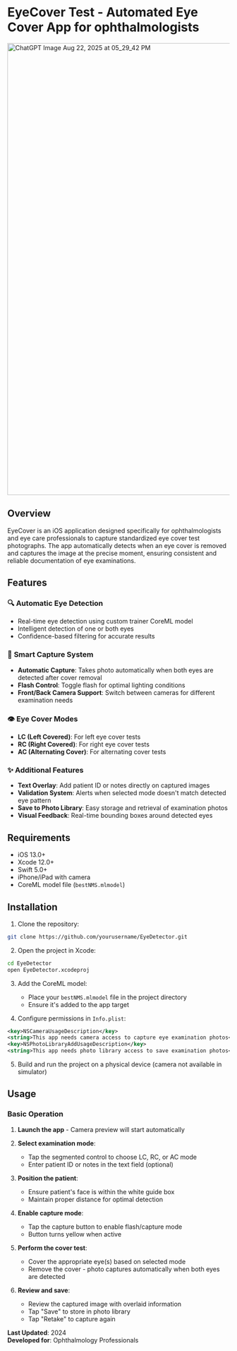 # EyeCover Test - Automated Eye Cover App for ophthalmologists 

<img width="1536" height="1024" alt="ChatGPT Image Aug 22, 2025 at 05_29_42 PM" src="https://github.com/user-attachments/assets/78fe0a3f-a41b-4541-98aa-6dd2c438af1c" />

## Overview

EyeCover is an iOS application designed specifically for ophthalmologists and eye care professionals to capture standardized eye cover test photographs. The app automatically detects when an eye cover is removed and captures the image at the precise moment, ensuring consistent and reliable documentation of eye examinations.

## Features

### 🔍 **Automatic Eye Detection**
- Real-time eye detection using custom trainer CoreML model
- Intelligent detection of one or both eyes
- Confidence-based filtering for accurate results

### 📸 **Smart Capture System**
- **Automatic Capture**: Takes photo automatically when both eyes are detected after cover removal
- **Flash Control**: Toggle flash for optimal lighting conditions
- **Front/Back Camera Support**: Switch between cameras for different examination needs

### 👁️ **Eye Cover Modes**
- **LC (Left Covered)**: For left eye cover tests
- **RC (Right Covered)**: For right eye cover tests  
- **AC (Alternating Cover)**: For alternating cover tests

### ✨ **Additional Features**
- **Text Overlay**: Add patient ID or notes directly on captured images
- **Validation System**: Alerts when selected mode doesn't match detected eye pattern
- **Save to Photo Library**: Easy storage and retrieval of examination photos
- **Visual Feedback**: Real-time bounding boxes around detected eyes

## Requirements

- iOS 13.0+
- Xcode 12.0+
- Swift 5.0+
- iPhone/iPad with camera
- CoreML model file (`bestNMS.mlmodel`)

## Installation

1. Clone the repository:
```bash
git clone https://github.com/yourusername/EyeDetector.git
```

2. Open the project in Xcode:
```bash
cd EyeDetector
open EyeDetector.xcodeproj
```

3. Add the CoreML model:
   - Place your `bestNMS.mlmodel` file in the project directory
   - Ensure it's added to the app target

4. Configure permissions in `Info.plist`:
```xml
<key>NSCameraUsageDescription</key>
<string>This app needs camera access to capture eye examination photos</string>
<key>NSPhotoLibraryAddUsageDescription</key>
<string>This app needs photo library access to save examination photos</string>
```

5. Build and run the project on a physical device (camera not available in simulator)

## Usage

### Basic Operation

1. **Launch the app** - Camera preview will start automatically

2. **Select examination mode**:
   - Tap the segmented control to choose LC, RC, or AC mode
   - Enter patient ID or notes in the text field (optional)

3. **Position the patient**:
   - Ensure patient's face is within the white guide box
   - Maintain proper distance for optimal detection

4. **Enable capture mode**:
   - Tap the capture button to enable flash/capture mode
   - Button turns yellow when active

5. **Perform the cover test**:
   - Cover the appropriate eye(s) based on selected mode
   - Remove the cover - photo captures automatically when both eyes are detected

6. **Review and save**:
   - Review the captured image with overlaid information
   - Tap "Save" to store in photo library
   - Tap "Retake" to capture again



**Last Updated**: 2024  
**Developed for**: Ophthalmology Professionals
